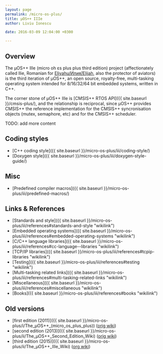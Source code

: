 ```yaml
---
layout: page
permalink: /micro-os-plus/
title: µOS++ IIIe
author: Liviu Ionescu

date: 2016-03-09 12:04:00 +0300

---
```


## Overview

The µOS++ IIIe (micro oh ɛs plus plus third edition) project  (affectionately called Ilie, Romanian for [Eliyahu/Илия́/Elijah](http://en.wikipedia.org/wiki/Elijah), also the protector of aviators) is the third iteration of µOS++, an open source, royalty-free, multi-tasking operating system intended for 8/16/32/64 bit embedded systems, written in C++.

The corner stone of µOS++ IIIe is [CMSIS++ RTOS API]({{ site.baseurl }}/cmsis-plus/), and the relationship is reciprocal, since µOS++ provides CMSIS++ the reference implementation for the CMSIS++ syncronisation objects (mutex, semaphore, etc) and for the CMSIS++ scheduler.

TODO: add more content

## Coding styles

* [C++ coding style]({{ site.baseurl }}/micro-os-plus/iii/coding-style/)
* [Doxygen style]({{ site.baseurl }}/micro-os-plus/iii/doxygen-style-guide/)

## Misc

* [Predefined compiler macros]({{ site.baseurl }}/micro-os-plus/iii/predefined-macros/)

## Links & References

-   [Standards and style]({{ site.baseurl }}/micro-os-plus/iii/references#standards-and-style "wikilink")
-   [Embedded operating systems]({{ site.baseurl }}/micro-os-plus/iii/references#embedded-operating-systems "wikilink")
-   [C/C++ language libraries]({{ site.baseurl }}/micro-os-plus/iii/references#cc-language--libraries "wikilink")
-   [TCP/IP libraries]({{ site.baseurl }}/micro-os-plus/iii/references#tcpip-libraries "wikilink")
-   [Testing]({{ site.baseurl }}/micro-os-plus/iii/references#testing "wikilink")
-   [Multi-tasking related links]({{ site.baseurl }}/micro-os-plus/iii/references#multi-tasking-related-links "wikilink")
-   [Miscellaneous]({{ site.baseurl }}/micro-os-plus/iii/references#miscellaneous "wikilink")
-   [Books]({{ site.baseurl }}/micro-os-plus/iii/references#books "wikilink")

## Old versions

* [first edition (2011)]({{ site.baseurl }}/micro-os-plus/i/The_µOS++_(micro_os_plus_plus)) ([orig wiki](http://micro-os-plus.sourceforge.net/old-wiki/))
* [second edition (2013)]({{ site.baseurl }}/micro-os-plus/ii/The_µOS++_Second_Edition_Wiki) ([orig wiki](http://micro-os-plus.sourceforge.net/wiki/The_µOS%2B%2B_Second_Edition_Wiki))
* [third edition (2015)]({{ site.baseurl }}/micro-os-plus/ii/The_µOS++_IIIe_Wiki) ([org wiki](http://micro-os-plus.sourceforge.net/wiki/The_µOS%2B%2B_IIIe_Wiki))
